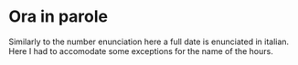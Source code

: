 # Ora in parole

Similarly to the number enunciation here a full date is enunciated in italian.
Here I had to accomodate some exceptions for the name of the hours.